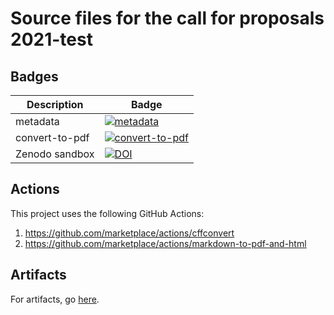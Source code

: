 # Source files for the call for proposals 2021-test

## Badges

| Description    | Badge |
| ---            | --- |
| metadata       | [![metadata](https://github.com/nlesc-calls/2021-test/actions/workflows/metadata.yml/badge.svg)](https://github.com/nlesc-calls/2021-test/actions/workflows/metadata.yml) |
| convert-to-pdf | [![convert-to-pdf](https://github.com/nlesc-calls/2021-test/actions/workflows/convert-to-pdf.yml/badge.svg)](https://github.com/nlesc-calls/2021-test/actions/workflows/convert-to-pdf.yml) |
| Zenodo sandbox | [![DOI](https://sandbox.zenodo.org/badge/DOI/10.5072/zenodo.831247.svg)](https://sandbox.zenodo.org/record/831247) |

## Actions

This project uses the following GitHub Actions:

1. https://github.com/marketplace/actions/cffconvert
1. https://github.com/marketplace/actions/markdown-to-pdf-and-html

## Artifacts

For artifacts, go [here](https://github.com/nlesc-calls/2021-test/actions/workflows/convert-to-pdf.yml).
